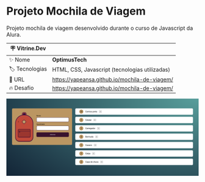 # Projeto Mochila de Viagem

Projeto mochila de viagem desenvolvido durante o curso de Javascript da Alura.

| :placard: Vitrine.Dev |     |
| -------------  | --- |
| :sparkles: Nome        | **OptimusTech**
| :label: Tecnologias | HTML, CSS, Javascript (tecnologias utilizadas)
| :rocket: URL         | https://yapeansa.github.io/mochila-de-viagem/
| :fire: Desafio     | https://yapeansa.github.io/mochila-de-viagem/

<!-- Inserir imagem com a #vitrinedev ao final do link -->
![Mochila de Viagem](assets/projeto.png)

<!--
## Detalhes do projeto

Textos e imagens que descrevam seu projeto, suas conquistas, seus desafios, próximos passos, etc...
-->

